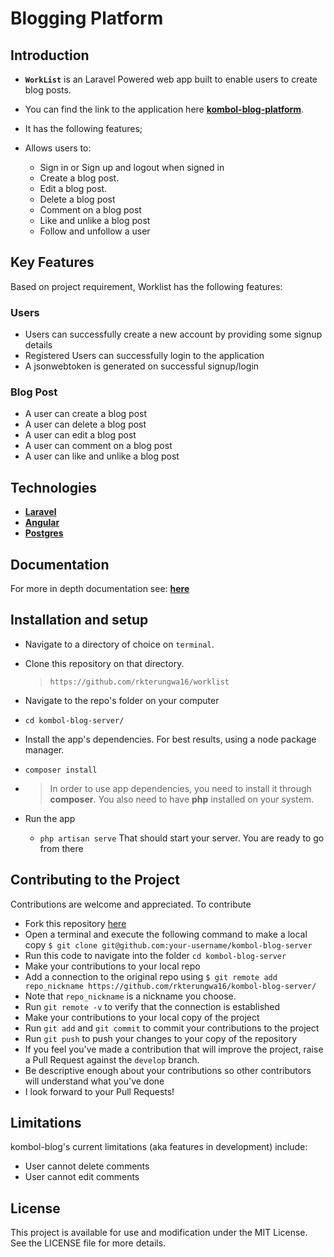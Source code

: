 # Blogging Platform


## Introduction
*  **`WorkList`** is an Laravel Powered web app built to enable users to create blog posts.
* You can find the link to the application here **[kombol-blog-platform](https://kombol-blog.herokuapp.com/)**.

*  It has the following features;
  *  Allows users to:
        *  Sign in or Sign up and logout when signed in
        *  Create a blog post.
        *  Edit a blog post.
        *  Delete a blog post
        *  Comment on a blog post
        *  Like and unlike a blog post
        *  Follow and unfollow a user

## Key Features
Based on project requirement, Worklist has the following features:

### Users
- Users can successfully create a new account by providing some signup details
- Registered Users can successfully login to the application
- A jsonwebtoken is generated on successful signup/login

### Blog Post
- A user can create a blog post
- A user can delete a blog post
- A user can edit a blog post
- A user can comment on a blog post
- A user can like and unlike a blog post


## Technologies
*  **[Laravel](https://laravel.com/)**
*  **[Angular](https://angular.io/)**
*  **[Postgres](https://www.postgresql.org/)**

## Documentation
For more in depth documentation see: **[here](https://kombolworklist.docs.apiary.io/)**

## Installation and setup
*  Navigate to a directory of choice on `terminal`.
*  Clone this repository on that directory.
    >`https://github.com/rkterungwa16/worklist`

*  Navigate to the repo's folder on your computer
  *  `cd kombol-blog-server/`
*  Install the app's dependencies. For best results, using a node package manager.
  *  `composer install`
* 
    >In order to use app dependencies, you need to install it through **composer**. You also need to have **php** installed on your system.

* Run the app
  *  `php artisan serve`
That should start your server. You are ready to go from there

## Contributing to the Project
Contributions are welcome and appreciated. To contribute
* Fork this repository [here](https://github.com/rkterungwa16/worklist/)
* Open a terminal and execute the following command to make a local copy
`$ git clone git@github.com:your-username/kombol-blog-server`
* Run this code to navigate into the folder `cd kombol-blog-server`
* Make your contributions to your local repo
* Add a connection to the original repo using
`$ git remote add repo_nickname https://github.com/rkterungwa16/kombol-blog-server/`
* Note that `repo_nickname` is a nickname you choose.
* Run `git remote -v` to verify that the connection is established
* Make your contributions to your local copy of the project
* Run `git add` and `git commit` to commit your contributions to the project
* Run `git push` to push your changes to your copy of the repository
* If you feel you've made a contribution that will improve the project, raise a Pull Request against the `develop` branch.
* Be descriptive enough about your contributions so other contributors will understand what you've done
* I look forward to your Pull Requests!

## Limitations
  kombol-blog's current limitations (aka features in development) include:
  - User cannot delete comments
  - User cannot edit comments

## License
  This project is available for use and modification under the MIT License. See the LICENSE file for more details.
